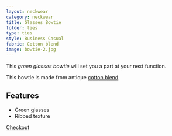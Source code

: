 ```yaml
---
layout: neckwear
category: neckwear
title: Glasses Bowtie
folder: ties
type: ties
style: Business Casual
fabric: Cotton blend
image: bowtie-2.jpg
---
```


This *green glasses bowtie* will set you a part at your next function.

This bowtie is made from antique [cotton blend](http://en.wikipedia.org/wiki/Weaving)

## Features

- Green glasses
- Ribbed texture

<a class="btn btn-alt milli" href="{{site.baseurl}}/cart/">Checkout</a>



